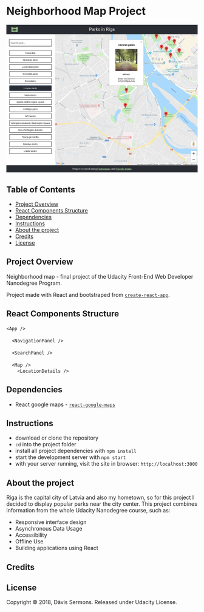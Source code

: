 # Neighborhood Map Project

<img src="/app.jpg" alt="Project Screenshot">

## Table of Contents
* [Project Overview](#project-overview)
* [React Components Structure](#react-components-structure)
* [Dependencies](#dependencies)
* [Instructions](#instructions)
* [About the project](#about-the-project)
* [Credits](#credits)
* [License](#license)

## Project Overview
Neighborhood map - final project of the Udacity Front-End Web Developer Nanodegree Program.

Project made with React and bootstraped from [`create-react-app`](https://github.com/facebook/create-react-app).

## React Components Structure
```
<App />

  <NavigationPanel />

  <SearchPanel />

  <Map />
    <LocationDetails />

```

## Dependencies

* React google maps - [`react-google-maps`](https://tomchentw.github.io/react-google-maps/)

## Instructions

* download or clone the repository
* `cd` into the project folder
* install all project dependencies with `npm install`
* start the development server with `npm start`
* with your server running, visit the site in browser: `http://localhost:3000`

## About the project

Riga is the capital city of Latvia and also my hometown, so for this project I decided to display popular parks near the city center.
This project combines information from the whole Udacity Nanodegree course, such as:

* Responsive interface design
* Asynchronous Data Usage
* Accessibility
* Offline Use
* Building applications using React

## Credits



## License

Copyright © 2018, Dāvis Sermons. Released under Udacity License.
